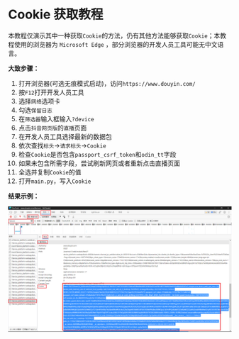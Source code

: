 # Cookie 获取教程

本教程仅演示其中一种获取`Cookie`的方法，仍有其他方法能够获取`Cookie`；本教程使用的浏览器为 `Microsoft Edge`
，部分浏览器的开发人员工具可能无中文语言。

**大致步骤：**

1. 打开浏览器(可选无痕模式启动)，访问`https://www.douyin.com/`
2. 按`F12`打开开发人员工具
3. 选择`网络`选项卡
4. 勾选`保留日志`
5. 在`筛选器`输入框输入`?device`
6. 点击`抖音网页版`的`直播`页面
7. 在开发人员工具选择最新的数据包
8. 依次查找`标头`->`请求标头`->`Cookie`
9. 检查`Cookie`是否包含`passport_csrf_token`和`odin_tt`字段
10. 如果未包含所需字段，尝试刷新网页或者重新点击直播页面
11. 全选并复制`Cookie`的值
12. 打开`main.py`，写入`Cookie`

**结果示例：**

<img src="Cookie教程.png" alt="开发人员工具">
